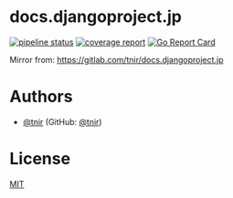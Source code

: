 # docs.djangoproject.jp

[![pipeline status](https://gitlab.com/tnir/docs.djangoproject.jp/badges/master/pipeline.svg)](https://gitlab.com/tnir/docs.djangoproject.jp/-/pipelines?ref=master)
[![coverage report](https://gitlab.com/tnir/docs.djangoproject.jp/badges/master/coverage.svg)](https://tnir.gitlab.io/docs.djangoproject.jp/coverage/)
[![Go Report Card](https://goreportcard.com/badge/gitlab.com/tnir/docs.djangoproject.jp)](https://goreportcard.com/report/gitlab.com/tnir/docs.djangoproject.jp)

Mirror from: https://gitlab.com/tnir/docs.djangoproject.jp

# Authors

- [@tnir](https://gitlab.com/tnir) (GitHub: [@tnir](https://github.com/tnir))

# License

[MIT](LICENSE)
